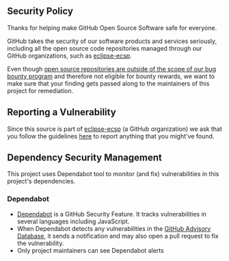 ## Security Policy

Thanks for helping make GitHub Open Source Software safe for everyone.

GitHub takes the security of our software products and services seriously, including all the open source code repositories managed through our GitHub organizations, such as [eclipse-ecsp](https://github.com/eclipse-ecsp).

Even though [open source repositories are outside of the scope of our bug bounty program](https://bounty.github.com/index.html#scope) and therefore not eligible for bounty rewards, we want to make sure that your finding gets passed along to the maintainers of this project for remediation.

## Reporting a Vulnerability

Since this source is part of [eclipse-ecsp](https://github.com/eclipse-ecsp) (a GitHub organization) we ask that you follow the guidelines [here](https://github.com/github/.github/blob/master/SECURITY.md#reporting-security-issues) to report anything that you might've found.

## Dependency Security Management

This project uses Dependabot tool to monitor (and fix) vulnerabilities in this project's dependencies.

### Dependabot

* [Dependabot](https://docs.github.com/en/free-pro-team@latest/github/managing-security-vulnerabilities/about-dependabot-security-updates) is a GitHub Security Feature. It tracks vulnerabilities in several languages including JavaScript.
* When Dependabot detects any vulnerabilities in the [GitHub Advisory Database](https://docs.github.com/en/free-pro-team@latest/github/managing-security-vulnerabilities/browsing-security-vulnerabilities-in-the-github-advisory-database), it sends a notification and may also open a pull request to fix the vulnerability.
* Only project maintainers can see Dependabot alerts
